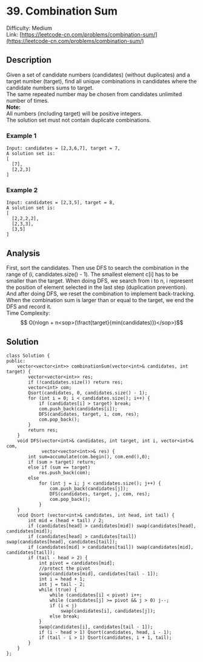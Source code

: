 # 39. Combination Sum
Difficulty: Medium  
Link: [https://leetcode-cn.com/problems/combination-sum/](https://leetcode-cn.com/problems/combination-sum/)
## Description
Given a set of candidate numbers (candidates) (without duplicates) and a target number (target), find all unique combinations in candidates where the candidate numbers sums to target.  
The same repeated number may be chosen from candidates unlimited number of times.  
**Note:**  
All numbers (including target) will be positive integers.  
The solution set must not contain duplicate combinations.  
### Example 1
``` 
Input: candidates = [2,3,6,7], target = 7,
A solution set is:
[
  [7],
  [2,2,3]
]
```
### Example 2
```
Input: candidates = [2,3,5], target = 8,
A solution set is:
[
  [2,2,2,2],
  [2,3,3],
  [3,5]
]
```
## Analysis
First, sort the candidates. Then use DFS to search the combination in the range of (i, candidates.size() - 1). The smallest element c[i] has to be smaller than the target. When doing DFS, we search from i to n, i represent the position of element selected in the last step (duplication prevention). And after doing DFS, we reset the combination to implement back-tracking. When the combination sum is larger than or equal to the target, we end the DFS and record it.   
Time Complexity: $$ O(nlogn + n<sop>(\fract{target}{min(candidates)})</sop>)$$  

## Solution
```
class Solution {
public:
    vector<vector<int>> combinationSum(vector<int>& candidates, int target) {
        vector<vector<int>> res;
        if (!candidates.size()) return res;
        vector<int> com;
        Qsort(candidates, 0, candidates.size() - 1);
        for (int i = 0; i < candidates.size(); i++) {
            if (candidates[i] > target) break;
            com.push_back(candidates[i]);
            DFS(candidates, target, i, com, res);
            com.pop_back();
        }
        return res;
    }
    void DFS(vector<int>& candidates, int target, int i, vector<int>& com, 
             vector<vector<int>>& res) {
        int sum=accumulate(com.begin(), com.end(),0);
        if (sum > target) return;
        else if (sum == target) 
            res.push_back(com);
        else 
            for (int j = i; j < candidates.size(); j++) {
                com.push_back(candidates[j]);
                DFS(candidates, target, j, com, res);
                com.pop_back();
            }
    }
    void Qsort (vector<int>& candidates, int head, int tail) {
        int mid = (head + tail) / 2;
        if (candidates[head] > candidates[mid]) swap(candidates[head], candidates[mid]);
        if (candidates[head] > candidates[tail]) swap(candidates[head], candidates[tail]);
        if (candidates[mid] > candidates[tail]) swap(candidates[mid], candidates[tail]);
        if (tail - head > 2) {
            int pivot = candidates[mid];
            //protect the pivot
            swap(candidates[mid], candidates[tail - 1]);
            int i = head + 1;
            int j = tail - 2;
            while (true) {
                while (candidates[i] < pivot) i++;
                while (candidates[j] >= pivot && j > 0) j--;
                if (i < j)
                    swap(candidates[i], candidates[j]);
                else break;
            }
            swap(candidates[i], candidates[tail - 1]);
            if (i - head > 1) Qsort(candidates, head, i - 1);
            if (tail - i > 1) Qsort(candidates, i + 1, tail);
        }
    }
};
```
